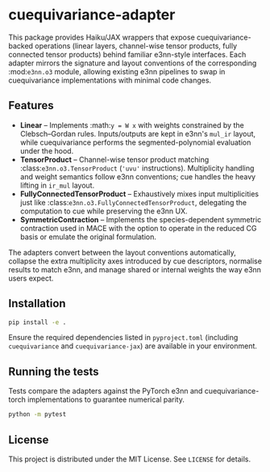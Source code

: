 # cuequivariance-adapter

This package provides Haiku/JAX wrappers that expose cuequivariance-backed
operations (linear layers, channel-wise tensor products, fully connected tensor
products) behind familiar e3nn-style interfaces.  Each adapter mirrors the
signature and layout conventions of the corresponding :mod:`e3nn.o3` module,
allowing existing e3nn pipelines to swap in cuequivariance implementations with
minimal code changes.

## Features

- **Linear** – Implements :math:`y = W x` with weights constrained by the
  Clebsch–Gordan rules.  Inputs/outputs are kept in e3nn's ``mul_ir`` layout,
  while cuequivariance performs the segmented-polynomial evaluation under the
  hood.
- **TensorProduct** – Channel-wise tensor product matching
  :class:`e3nn.o3.TensorProduct` (``'uvu'`` instructions).  Multiplicity handling
  and weight semantics follow e3nn conventions; cue handles the heavy lifting in
  ``ir_mul`` layout.
- **FullyConnectedTensorProduct** – Exhaustively mixes input multiplicities just
  like :class:`e3nn.o3.FullyConnectedTensorProduct`, delegating the computation
  to cue while preserving the e3nn UX.
- **SymmetricContraction** – Implements the species-dependent symmetric
  contraction used in MACE with the option to operate in the reduced CG basis or
  emulate the original formulation.

The adapters convert between the layout conventions automatically, collapse the
extra multiplicity axes introduced by cue descriptors, normalise results to
match e3nn, and manage shared or internal weights the way e3nn users expect.

## Installation

```bash
pip install -e .
```

Ensure the required dependencies listed in ``pyproject.toml`` (including
``cuequivariance`` and ``cuequivariance-jax``) are available in your environment.

## Running the tests

Tests compare the adapters against the PyTorch e3nn and cuequivariance-torch
implementations to guarantee numerical parity.

```bash
python -m pytest
```

## License

This project is distributed under the MIT License.  See ``LICENSE`` for details.
